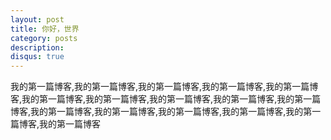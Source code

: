 ```yaml
---
layout: post
title: 你好，世界
category: posts
description:
disqus: true
---
```

我的第一篇博客,我的第一篇博客,我的第一篇博客,我的第一篇博客,我的第一篇博客,我的第一篇博客,我的第一篇博客,我的第一篇博客,我的第一篇博客,我的第一篇博客,我的第一篇博客,我的第一篇博客,我的第一篇博客,我的第一篇博客,我的第一篇博客,我的第一篇博客
